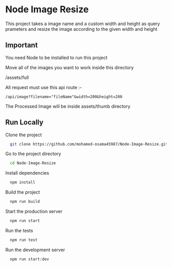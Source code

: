 # Node Image Resize

This project takes a image name and a custom width and height as query prameters and resize
the image according to the given width and height

## Important

You need Node to be installed to run this project

Move all of the images you want to work inside this directory

/assets/full

All request must use this api route :-

    /api/image?filename="fileName"&width=200&height=200

The Processed Image will be inside assets/thumb directory

## Run Locally

Clone the project

```bash
  git clone https://github.com/mohamed-osama45987/Node-Image-Resize.git
```

Go to the project directory

```bash
  cd Node-Image-Resize
```

Install dependencies

```bash
  npm install
```

Build the project

```bash
  npm run build
```

Start the production server

```bash
  npm run start
```

Run the tests

```bash
  npm run test
```

Run the development server

```bash
  npm run start:dev
```

